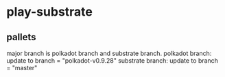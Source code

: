 # play-substrate


## pallets 
major branch is polkadot branch and substrate branch.
polkadot branch: update to branch = "polkadot-v0.9.28"
substrate branch: update to branch = "master"


